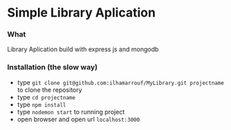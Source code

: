# Simple Library Aplication #

### What ###

Library Aplication build with express js and mongodb

### Installation (the slow way) ###

* type `git clone git@github.com:ilhamarrouf/MyLibrary.git projectname` to clone the repository 
* type `cd projectname`
* type `npm install`
* type `nodemon start` to running project
* open browser and open url `localhost:3000`

